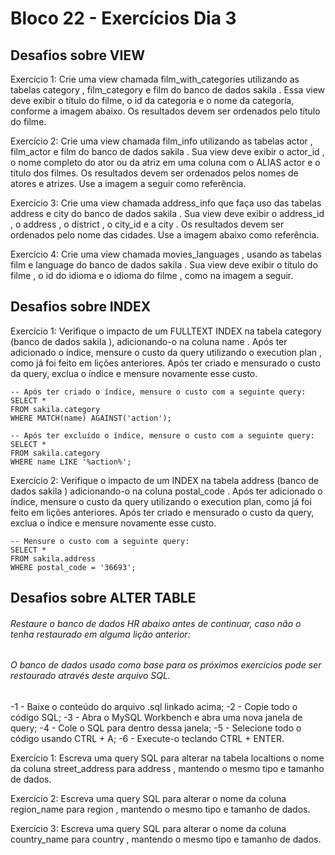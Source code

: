 # Bloco 22 - Exercícios Dia 3

## Desafios sobre VIEW

Exercício 1: Crie uma view chamada film_with_categories utilizando as tabelas category , film_category e film do banco de dados sakila . Essa view deve exibir o título do filme, o id da categoria e o nome da categoria, conforme a imagem abaixo. Os resultados devem ser ordenados pelo título do filme.



Exercício 2: Crie uma view chamada film_info utilizando as tabelas actor , film_actor e film do banco de dados sakila . Sua view deve exibir o actor_id , o nome completo do ator ou da atriz em uma coluna com o ALIAS actor e o título dos filmes. Os resultados devem ser ordenados pelos nomes de atores e atrizes. Use a imagem a seguir como referência.



Exercício 3: Crie uma view chamada address_info que faça uso das tabelas address e city do banco de dados sakila . Sua view deve exibir o address_id , o address , o district , o city_id e a city . Os resultados devem ser ordenados pelo nome das cidades. Use a imagem abaixo como referência.

Exercício 4: Crie uma view chamada movies_languages , usando as tabelas film e language do banco de dados sakila . Sua view deve exibir o título do filme , o id do idioma e o idioma do filme , como na imagem a seguir.


## Desafios sobre INDEX

Exercício 1: Verifique o impacto de um FULLTEXT INDEX na tabela category (banco de dados sakila ), adicionando-o na coluna name . Após ter adicionado o índice, mensure o custo da query utilizando o execution plan , como já foi feito em lições anteriores. Após ter criado e mensurado o custo da query, exclua o índice e mensure novamente esse custo.

```
-- Após ter criado o índice, mensure o custo com a seguinte query:
SELECT *
FROM sakila.category
WHERE MATCH(name) AGAINST('action');

-- Após ter excluído o índice, mensure o custo com a seguinte query:
SELECT *
FROM sakila.category
WHERE name LIKE '%action%';
```

Exercício 2: Verifique o impacto de um INDEX na tabela address (banco de dados sakila ) adicionando-o na coluna postal_code . Após ter adicionado o índice, mensure o custo da query utilizando o execution plan, como já foi feito em lições anteriores. Após ter criado e mensurado o custo da query, exclua o índice e mensure novamente esse custo.

```
-- Mensure o custo com a seguinte query:
SELECT *
FROM sakila.address
WHERE postal_code = '36693';
```


## Desafios sobre ALTER TABLE

###### Restaure o banco de dados HR abaixo antes de continuar, caso não o tenha restaurado em alguma lição anterior:
###### O banco de dados usado como base para os próximos exercícios pode ser restaurado através deste arquivo SQL.

-1 - Baixe o conteúdo do arquivo .sql linkado acima;
-2 - Copie todo o código SQL;
-3 - Abra o MySQL Workbench e abra uma nova janela de query;
-4 - Cole o SQL para dentro dessa janela;
-5 - Selecione todo o código usando CTRL + A;
-6 - Execute-o teclando CTRL + ENTER.

Exercício 1: Escreva uma query SQL para alterar na tabela localtions o nome da coluna street_address para address , mantendo o mesmo tipo e tamanho de dados.

Exercício 2: Escreva uma query SQL para alterar o nome da coluna region_name para region , mantendo o mesmo tipo e tamanho de dados.

Exercício 3: Escreva uma query SQL para alterar o nome da coluna country_name para country , mantendo o mesmo tipo e tamanho de dados.

